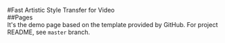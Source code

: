 #Fast Artistic Style Transfer for Video  
##Pages  
It's the demo page based on the template provided by GitHub. For project README, see `master` branch.  
